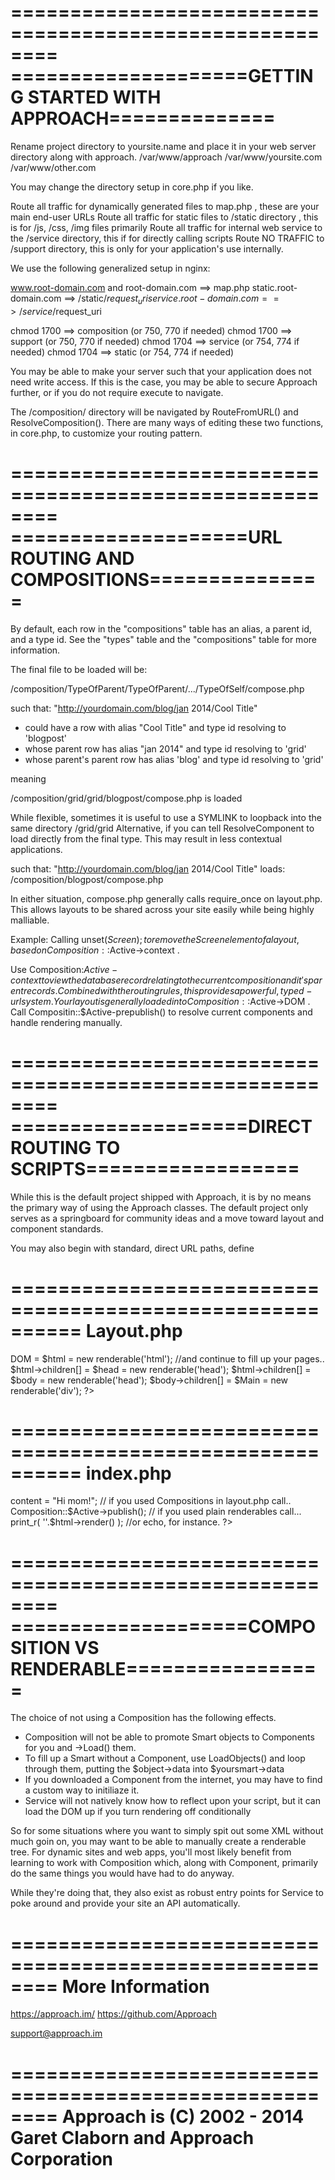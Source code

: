 ========================================================
====================GETTING STARTED WITH APPROACH==============
========================================================

Rename project directory to yoursite.name and place it in your web server directory along with approach.
/var/www/approach
/var/www/yoursite.com
/var/www/other.com

You may change the directory setup in core.php if you like.


Route all traffic for dynamically generated files to map.php , these are your main end-user URLs
Route all traffic for static files to /static directory , this is for /js, /css, /img files primarily 
Route all traffic for internal web service to the /service directory, this if for directly calling scripts
Route NO TRAFFIC to /support directory, this is only for your application's use internally.

We use the following generalized setup in nginx:

www.root-domain.com and root-domain.com ==> map.php
static.root-domain.com ==> /static/$request_uri
service.root-domain.com ==> /service/$request_uri

chmod 1700 ==> composition (or 750, 770 if needed)
chmod 1700 ==> support (or 750, 770 if needed)
chmod 1704 ==> service (or 754, 774 if needed)
chmod 1704 ==> static (or 754, 774 if needed)

You may be able to make your server such that your application does not need write access.
If this is the case, you may be able to secure Approach further, or if you do not require execute to navigate.


The /composition/ directory will be navigated by RouteFromURL() and ResolveComposition().
There are many ways of editing these two functions, in core.php, to customize your routing pattern.

========================================================
====================URL ROUTING AND COMPOSITIONS===============
========================================================

By default, each row in the "compositions" table has an alias, a parent id, and a type id.
See the "types" table and the "compositions" table for more information.

The final file to be loaded will be:

/composition/TypeOfParent/TypeOfParent/.../TypeOfSelf/compose.php

such that: "http://yourdomain.com/blog/jan 2014/Cool Title"
- could have a row with alias "Cool Title" and type id resolving to 'blogpost'
- whose parent row has alias "jan 2014" and type id resolving to 'grid'
- whose parent's parent row has alias 'blog' and type id resolving to 'grid'

meaning 

/composition/grid/grid/blogpost/compose.php is loaded

While flexible, sometimes it is useful to use a SYMLINK to loopback into the same directory /grid/grid
Alternative, if you can tell ResolveComponent to load directly from the final type. 
This may result in less contextual applications.


such that: "http://yourdomain.com/blog/jan 2014/Cool Title"
loads: /composition/blogpost/compose.php

In either situation, compose.php generally calls require_once on layout.php. 
This allows layouts to be shared across your site easily while being highly malliable. 

Example: Calling unset($Screen); to remove the Screen element of a layout, based on Composition::$Active->context . 

Use Composition:$Active-context to view the database record relating to the current composition and it's parent records. 
Combined with the routing rules, this provides a powerful, typed-url system. Your layout is generally loaded into 
Composition::$Active->DOM . Call Compositin::$Active-prepublish() to resolve current components and handle rendering manually.


========================================================
====================DIRECT ROUTING TO SCRIPTS==================
========================================================

While this is the default project shipped with Approach, it is by no means the primary way of using the Approach classes.
The default project only serves as a springboard for community ideas and a move toward layout and component standards.

You may also begin with standard, direct URL paths, define 

==========================================================
								Layout.php
==========================================================

<?php
require_once('core.php');

$html = new renderable('html'); //$html variable name is optional

//or

Composition::$Active = new Composition();
Composition::$Active->DOM = $html = new renderable('html');

//and continue to fill up your pages..

$html->children[] = $head = new renderable('head');
$html->children[] = $body = new renderable('head');
$body->children[] = $Main = new renderable('div');

?>

==========================================================
								index.php
==========================================================

<?php
require('layout.php');

$Main -> content = "Hi mom!";

//	if you used Compositions in layout.php call..
Composition::$Active->publish();

//	if you used plain renderables call...
print_r( '<!DOCTYPE html>'.$html->render() ); //or echo, for instance.

?>


========================================================
====================COMPOSITION VS RENDERABLE=================
========================================================

The choice of not using a Composition has the following effects.

- Composition will not be able to promote Smart objects to Components for you and ->Load() them.
- To fill up a Smart without a Component, use LoadObjects() and loop through them, putting the $object->data into $yoursmart->data
- If you downloaded a Component from the internet, you may have to find a custom way to initiliaze it.
- Service will not natively know how to reflect upon your script, but it can load the DOM up if you turn rendering off conditionally

So for some situations where you want to simply spit out some XML without much goin on, you may want to be able to 
manually create a renderable tree. For dynamic sites and web apps, you'll most likely benefit from learning to work with
Composition which, along with Component, primarily do the same things you would have had to do anyway.

While they're doing that, they also exist as robust entry points for Service to poke around and provide your site an API automatically.


========================================================
								More Information
========================================================

https://approach.im/
https://github.com/Approach

support@approach.im

========================================================
			Approach is (C) 2002 - 2014 Garet Claborn and Approach Corporation
========================================================

